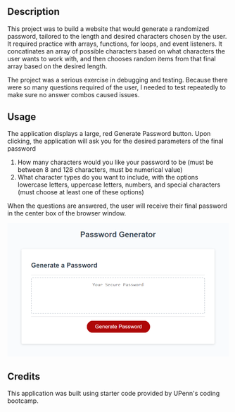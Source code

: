 # <javascript-password-generator>

## Description

This project was to build a website that would generate a randomized password, tailored to the length and desired characters chosen by the user. It required practice with arrays, functions, for loops, and event listeners. It concatinates an array of possible characters based on what characters the user wants to work with, and then chooses random items from that final array based on the desired length.

The project was a serious exercise in debugging and testing. Because there were so many questions required of the user, I needed to test repeatedly to make sure no answer combos caused issues.


## Usage

The application displays a large, red Generate Password button. Upon clicking, the application will ask you for the desired parameters of the final password

1) How many characters would you like your password to be (must be between 8 and 128 characters, must be numerical value)
2) What character types do you want to include, with the options lowercase letters, uppercase letters, numbers, and special characters (must choose at least one of these options)

When the questions are answered, the user will receive their final password in the center box of the browser window.

![A screenshot of the application](./Assets/project-screenshot.png)

## Credits

This application was built using starter code provided by UPenn's coding bootcamp.